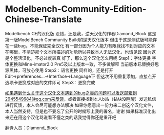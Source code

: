 # Modelbench-Community-Edition-Chinese-Translate
Modelbench CE的汉化版
没错，还是我，逆天汉化的作者Diamond_Block
这是第一版ModelBench Community Build的逆天汉化版本
但由于这是测试版可能存在一些bug，不能保证完全汉化
有一部分因为个人能力有限我找不到对应的文本在哪里，不清楚那个文本所描述的功能所以导致本人无法汉化，也请见谅
因为这是个整活汉化，不必过度较真
好了，那么这个汉化怎么用呢
Step1：字体更换
	字体更换和Mine-imator2.0 Pre5及以上版本一致，不多做解释
	当前版本已替换好思源黑体，可放心使用
Step2：语言更换
	同样的，还是打开Edit→preferences...→Interface→Language下
	但这次不用重复添加，直接点开选项卡更换成对应的文件即可
Step3：更换完成

如果遇到什么关于这个汉化文本遇到的bug之类的问题可以发送邮箱到2945549684@qq.com来反馈，或者直接找到本人b站（钻块没睡醒）发送私信进行反馈，本人会尽可能想办法解决
如果你愿意出一份力来二创这个汉化文件，本人当然支持，但是也不要忘了公开的时候写上我的署名，谢谢
如果标准汉化出来还在用这个汉化骂说看不懂之类的话我觉得你还是重开吧

翻译人员：Diamond_Block
